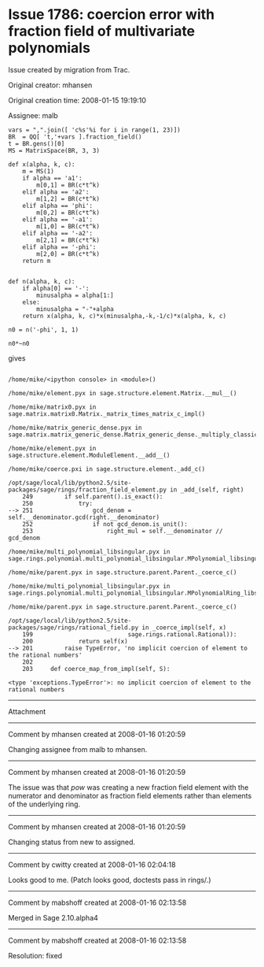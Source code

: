 # Issue 1786: coercion error with fraction field of multivariate polynomials

Issue created by migration from Trac.

Original creator: mhansen

Original creation time: 2008-01-15 19:19:10

Assignee: malb


```
vars = ",".join([ 'c%s'%i for i in range(1, 23)])
BR  = QQ[ 't,'+vars ].fraction_field()
t = BR.gens()[0]
MS = MatrixSpace(BR, 3, 3)

def x(alpha, k, c):
    m = MS(1)
    if alpha == 'a1':
        m[0,1] = BR(c*t^k)
    elif alpha == 'a2':
        m[1,2] = BR(c*t^k)
    elif alpha == 'phi':
        m[0,2] = BR(c*t^k)
    elif alpha == '-a1':
        m[1,0] = BR(c*t^k)
    elif alpha == '-a2':
        m[2,1] = BR(c*t^k)
    elif alpha == '-phi':
        m[2,0] = BR(c*t^k)
    return m
    
    
def n(alpha, k, c):
    if alpha[0] == '-':
        minusalpha = alpha[1:]
    else:
        minusalpha = "-"+alpha
    return x(alpha, k, c)*x(minusalpha,-k,-1/c)*x(alpha, k, c)
    
n0 = n('-phi', 1, 1)

n0*~n0
```


gives


```

/home/mike/<ipython console> in <module>()

/home/mike/element.pyx in sage.structure.element.Matrix.__mul__()

/home/mike/matrix0.pyx in sage.matrix.matrix0.Matrix._matrix_times_matrix_c_impl()

/home/mike/matrix_generic_dense.pyx in sage.matrix.matrix_generic_dense.Matrix_generic_dense._multiply_classical()

/home/mike/element.pyx in sage.structure.element.ModuleElement.__add__()

/home/mike/coerce.pxi in sage.structure.element._add_c()

/opt/sage/local/lib/python2.5/site-packages/sage/rings/fraction_field_element.py in _add_(self, right)
    249         if self.parent().is_exact():
    250             try:
--> 251                 gcd_denom = self.__denominator.gcd(right.__denominator)
    252                 if not gcd_denom.is_unit():
    253                     right_mul = self.__denominator // gcd_denom

/home/mike/multi_polynomial_libsingular.pyx in sage.rings.polynomial.multi_polynomial_libsingular.MPolynomial_libsingular.gcd()

/home/mike/parent.pyx in sage.structure.parent.Parent._coerce_c()

/home/mike/multi_polynomial_libsingular.pyx in sage.rings.polynomial.multi_polynomial_libsingular.MPolynomialRing_libsingular._coerce_c_impl()

/home/mike/parent.pyx in sage.structure.parent.Parent._coerce_c()

/opt/sage/local/lib/python2.5/site-packages/sage/rings/rational_field.py in _coerce_impl(self, x)
    199                           sage.rings.rational.Rational)):
    200             return self(x)
--> 201         raise TypeError, 'no implicit coercion of element to the rational numbers'
    202         
    203     def coerce_map_from_impl(self, S):

<type 'exceptions.TypeError'>: no implicit coercion of element to the rational numbers

```



---

Attachment


---

Comment by mhansen created at 2008-01-16 01:20:59

Changing assignee from malb to mhansen.


---

Comment by mhansen created at 2008-01-16 01:20:59

The issue was that _pow_ was creating a new fraction field element with the numerator and denominator as fraction field elements rather than elements of the underlying ring.


---

Comment by mhansen created at 2008-01-16 01:20:59

Changing status from new to assigned.


---

Comment by cwitty created at 2008-01-16 02:04:18

Looks good to me.  (Patch looks good, doctests pass in rings/.)


---

Comment by mabshoff created at 2008-01-16 02:13:58

Merged in Sage 2.10.alpha4


---

Comment by mabshoff created at 2008-01-16 02:13:58

Resolution: fixed
